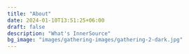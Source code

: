 ```yaml
---
title: "About"
date: 2024-01-10T13:51:25+06:00
draft: false
description: "What's InnerSource"
bg_image: "images/gathering-images/gathering-2-dark.jpg"
---
```


